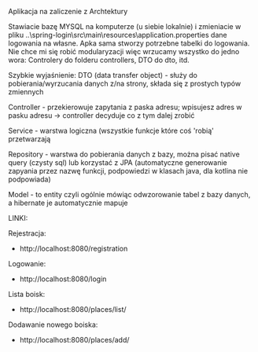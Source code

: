 Aplikacja na zaliczenie z Archtektury

Stawiacie bazę MYSQL na komputerze (u siebie lokalnie) i zmieniacie w pliku ..\spring-login\src\main\resources\application.properties
dane logowania na własne.
Apka sama stworzy potrzebne tabelki do logowania.
Nie chce mi się robić modularyzacji więc wrzucamy wszystko do jedno wora:
Controlery do folderu controllers, DTO do dto, itd.

Szybkie wyjaśnienie:
DTO (data transfer object) - służy do pobierania/wyrzucania danych z/na strony, składa się z prostych typów zmiennych

Controller - przekierowuje zapytania z paska adresu; wpisujesz adres w pasku adresu -> controller decyduje co z tym dalej zrobić

Service - warstwa logiczna (wszystkie funkcje które coś 'robią' przetwarzają

Repository - warstwa do pobierania danych z bazy, można pisać native query (czysty sql) lub korzystać z JPA (automatyczne generowanie zapyania przez nazwę funkcji, podpowiedzi w klasach java, dla kotlina nie podpowiada)

Model - to entity czyli ogólnie mówiąc odwzorowanie tabel z bazy danych, a hibernate je automatycznie mapuje



LINKI:

Rejestracja:
- http://localhost:8080/registration

Logowanie:
- http://localhost:8080/login

Lista boisk:
- http://localhost:8080/places/list/

Dodawanie nowego boiska:
- http://localhost:8080/places/add/
